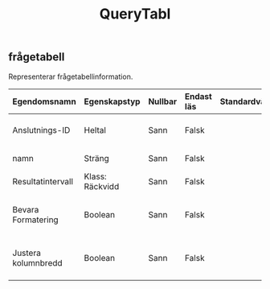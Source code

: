 ﻿---
title: QueryTabl
second_title: Aspose.Cells Cloud Documen
type: docs
url: /sv/specification/model/querytable/
description: "Aspose.Cells Molnmodellspecifikation: QueryTable. Hantera enkelt Excel och andra kalkylarksdokument med funktioner som att öppna, generera, redigera, dela, slå samman, jämföra och konvertera"
kwords: Excel, Office, Kalkylblad, Cloud REST API, QueryTable
weight: 50
---
## **frågetabell**

 Representerar frågetabellinformation.

| Egendomsnamn| Egenskapstyp| Nullbar| Endast läs| Standardvärde| Beskrivning|
|:- |:- |:- |:- |:- |:- |
| Anslutnings-ID| Heltal| Sann| Falsk|| Hämtar anslutnings-id för frågetabellen.|
| namn| Sträng| Sann| Falsk|| Får namnet på frågetabellen.|
| Resultatintervall| Klass: Räckvidd| Sann| Falsk|| Får resultatets omfång.|
| Bevara Formatering| Boolean| Sann| Falsk|| Returnerar eller ställer in PreserveFormatting för objektet.|
| Justera kolumnbredd| Boolean| Sann| Falsk|| Returnerar eller ställer in AdjustColumnWidth för objektet.|

